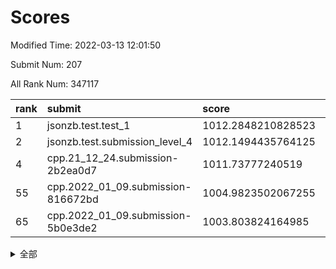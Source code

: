 # Scores

Modified Time: 2022-03-13 12:01:50

Submit Num: 207

All Rank Num: 347117

| rank |               submit               |       score        |       sigma        | pk_num |
| :--- | :--------------------------------- | :----------------- | :----------------- | :----- |
| 1    | jsonzb.test.test_1                 | 1012.2848210828523 | 0.7943243247620062 | 6706   |
| 2    | jsonzb.test.submission_level_4     | 1012.1494435764125 | 0.7964586723107331 | 6709   |
| 4    | cpp.21_12_24.submission-2b2ea0d7   | 1011.73777240519   | 0.7739297891559921 | 6704   |
| 55   | cpp.2022_01_09.submission-816672bd | 1004.9823502067255 | 0.716271908725176  | 6710   |
| 65   | cpp.2022_01_09.submission-5b0e3de2 | 1003.803824164985  | 0.7225829263333476 | 6712   |


<details>
<summary>全部</summary>

| rank |                 submit                 |       score        |       sigma        | pk_num |
| :--- | :------------------------------------- | :----------------- | :----------------- | :----- |
| 1    | jsonzb.test.test_1                     | 1012.2848210828523 | 0.7943243247620062 | 6706   |
| 2    | jsonzb.test.submission_level_4         | 1012.1494435764125 | 0.7964586723107331 | 6709   |
| 3    | gobigger.level_3.submission_level_3_16 | 1011.7519568864719 | 0.7729722375290603 | 6714   |
| 4    | cpp.21_12_24.submission-2b2ea0d7       | 1011.73777240519   | 0.7739297891559921 | 6704   |
| 5    | gobigger.level_3.submission_level_3_6  | 1011.5220657760582 | 0.7945041469747179 | 6712   |
| 6    | gobigger.level_3.submission_level_3_20 | 1011.3578755033556 | 0.7976340901670905 | 6706   |
| 7    | gobigger.level_3.submission_level_3_9  | 1011.2928366297223 | 0.7746451842699228 | 6706   |
| 8    | gobigger.level_3.submission_level_3_36 | 1011.1410951626375 | 0.7919392438823339 | 6710   |
| 9    | gobigger.level_3.submission_level_3_27 | 1011.0322166959476 | 0.7781001840973487 | 6709   |
| 10   | gobigger.level_3.submission_level_3_15 | 1010.902768538404  | 0.7595530370439242 | 6705   |
| 11   | gobigger.level_3.submission_level_3_22 | 1010.8471779121883 | 0.7419896638768884 | 6702   |
| 12   | gobigger.level_3.submission_level_3_34 | 1010.783860118028  | 0.7741586034775642 | 6710   |
| 13   | gobigger.level_3.submission_level_3_39 | 1010.71411913843   | 0.7805967721007527 | 6710   |
| 14   | gobigger.level_3.submission_level_3_45 | 1010.6982028776879 | 0.7671015044550871 | 6708   |
| 15   | gobigger.level_3.submission_level_3_11 | 1010.6588050028545 | 0.7404507503905559 | 6710   |
| 16   | gobigger.level_3.submission_level_3_19 | 1010.5712699910068 | 0.7697085243950436 | 6705   |
| 17   | gobigger.level_3.submission_level_3_29 | 1010.4801709977407 | 0.7480099084265348 | 6708   |
| 18   | gobigger.level_3.submission_level_3_37 | 1010.344877051787  | 0.7490000734033744 | 6708   |
| 19   | gobigger.level_3.submission_level_3_4  | 1010.3394799797294 | 0.7644851843271657 | 6713   |
| 20   | gobigger.level_3.submission_level_3_0  | 1010.3351569316652 | 0.7669937993879387 | 6710   |
| 21   | gobigger.level_3.submission_level_3_48 | 1010.2276896644555 | 0.7673069346046496 | 6709   |
| 22   | gobigger.level_3.submission_level_3_33 | 1010.1870852165442 | 0.7591489109362365 | 6709   |
| 23   | gobigger.level_3.submission_level_3_47 | 1010.1856012885204 | 0.768615768280328  | 6706   |
| 24   | gobigger.level_3.submission_level_3_30 | 1010.1736598989887 | 0.7496147158268219 | 6705   |
| 25   | gobigger.level_3.submission_level_3_24 | 1010.1714835472329 | 0.7474620191640383 | 6712   |
| 26   | gobigger.level_3.submission_level_3_46 | 1010.1616660950398 | 0.7451449096468539 | 6711   |
| 27   | gobigger.level_3.submission_level_3_1  | 1010.0931806817543 | 0.7303657105807696 | 6706   |
| 28   | gobigger.level_3.submission_level_3_21 | 1010.0553903321326 | 0.7578201899215676 | 6710   |
| 29   | gobigger.level_3.submission_level_3_35 | 1010.0419898661637 | 0.7475633690463304 | 6706   |
| 30   | gobigger.level_3.submission_level_3_44 | 1010.0274546982045 | 0.7656708318440295 | 6705   |
| 31   | gobigger.level_3.submission_level_3_41 | 1009.9831361095553 | 0.7482057971055893 | 6706   |
| 32   | gobigger.level_3.submission_level_3_8  | 1009.9507369079829 | 0.7673664014249819 | 6708   |
| 33   | gobigger.level_3.submission_level_3_26 | 1009.9303600430572 | 0.7625388539999286 | 6708   |
| 34   | gobigger.level_3.submission_level_3_32 | 1009.875061970752  | 0.7604659981208085 | 6711   |
| 35   | gobigger.level_3.submission_level_3_42 | 1009.8717872505831 | 0.7701568476130691 | 6707   |
| 36   | gobigger.level_3.submission_level_3_38 | 1009.855811695757  | 0.7616385057528152 | 6707   |
| 37   | gobigger.level_3.submission_level_3_3  | 1009.6525770435404 | 0.7615986114074447 | 6711   |
| 38   | gobigger.level_3.submission_level_3_28 | 1009.58369558538   | 0.7521330723336954 | 6705   |
| 39   | gobigger.level_3.submission_level_3_7  | 1009.5701252812186 | 0.7371094361096867 | 6704   |
| 40   | gobigger.level_3.submission_level_3_43 | 1009.5615184684717 | 0.7341357997731996 | 6710   |
| 41   | gobigger.level_3.submission_level_3_13 | 1009.5258233775251 | 0.7647329541560294 | 6706   |
| 42   | gobigger.level_3.submission_level_3_31 | 1009.5212243301136 | 0.7455004965651614 | 6703   |
| 43   | gobigger.level_3.submission_level_3_40 | 1009.4596506901839 | 0.7360890820777727 | 6705   |
| 44   | gobigger.level_3.submission_level_3_25 | 1009.428726057273  | 0.7621058747332293 | 6710   |
| 45   | gobigger.level_3.submission_level_3_10 | 1009.3105787950461 | 0.7366591436679989 | 6708   |
| 46   | gobigger.level_3.submission_level_3_12 | 1009.1566862696967 | 0.7403046451552567 | 6706   |
| 47   | gobigger.level_3.submission_level_3_18 | 1009.1407555718956 | 0.7399922997713417 | 6707   |
| 48   | gobigger.level_3.submission_level_3_14 | 1009.1149845436083 | 0.7577996142545219 | 6711   |
| 49   | gobigger.level_3.submission_level_3_2  | 1008.9756161464445 | 0.7449517753961918 | 6709   |
| 50   | gobigger.level_3.submission_level_3_23 | 1008.7849778018681 | 0.7592535917366571 | 6709   |
| 51   | gobigger.level_3.submission_level_3_17 | 1008.704333143558  | 0.7568077108956938 | 6709   |
| 52   | gobigger.level_3.submission_level_3_49 | 1008.5806488303407 | 0.7322603963251365 | 6709   |
| 53   | gobigger.level_3.submission_level_3_5  | 1007.7867510737188 | 0.7657083608110741 | 6703   |
| 54   | gobigger.level_1.submission_level_1_18 | 1005.0937665955815 | 0.723236252449337  | 6708   |
| 55   | cpp.2022_01_09.submission-816672bd     | 1004.9823502067255 | 0.716271908725176  | 6710   |
| 56   | gobigger.level_1.submission_level_1_0  | 1004.7481626565436 | 0.7297153320257793 | 6708   |
| 57   | gobigger.level_1.submission_level_1_36 | 1004.5058890045517 | 0.7234106927114686 | 6708   |
| 58   | gobigger.level_1.submission_level_1_20 | 1004.50018459743   | 0.715267603481438  | 6709   |
| 59   | gobigger.level_1.submission_level_1_16 | 1004.4815799344874 | 0.7153283517573611 | 6711   |
| 60   | gobigger.level_1.submission_level_1_8  | 1004.1976561057365 | 0.7174727724121319 | 6699   |
| 61   | gobigger.level_1.submission_level_1_21 | 1004.1677096172159 | 0.7209894591557656 | 6710   |
| 62   | gobigger.level_1.submission_level_1_49 | 1003.938734792424  | 0.7149579710915056 | 6704   |
| 63   | gobigger.level_1.submission_level_1_7  | 1003.9062900035645 | 0.7263060261309227 | 6712   |
| 64   | gobigger.level_1.submission_level_1_34 | 1003.8440405814451 | 0.7225800327647092 | 6706   |
| 65   | cpp.2022_01_09.submission-5b0e3de2     | 1003.803824164985  | 0.7225829263333476 | 6712   |
| 66   | gobigger.level_1.submission_level_1_43 | 1003.8028434504818 | 0.716647979730852  | 6708   |
| 67   | gobigger.level_1.submission_level_1_23 | 1003.7979795306634 | 0.7027316973455973 | 6709   |
| 68   | gobigger.level_1.submission_level_1_17 | 1003.7566208669418 | 0.7115064923923882 | 6712   |
| 69   | gobigger.level_1.submission_level_1_1  | 1003.7442919517532 | 0.7266361197408762 | 6706   |
| 70   | gobigger.level_1.submission_level_1_12 | 1003.7213859466909 | 0.7170533381985233 | 6707   |
| 71   | gobigger.level_1.submission_level_1_41 | 1003.6839481312402 | 0.7283822026195811 | 6707   |
| 72   | gobigger.level_1.submission_level_1_4  | 1003.6635463997453 | 0.7104261440099772 | 6705   |
| 73   | gobigger.level_1.submission_level_1_40 | 1003.6282401319571 | 0.7274598037694002 | 6710   |
| 74   | gobigger.level_1.submission_level_1_26 | 1003.5601335160313 | 0.7095845709058997 | 6709   |
| 75   | gobigger.level_1.submission_level_1_39 | 1003.5446894391181 | 0.7244188956577942 | 6705   |
| 76   | gobigger.level_1.submission_level_1_2  | 1003.4685724673649 | 0.7135145837538794 | 6709   |
| 77   | gobigger.level_1.submission_level_1_19 | 1003.4315485755218 | 0.7122684098290525 | 6708   |
| 78   | gobigger.level_1.submission_level_1_45 | 1003.3428866079986 | 0.7191248908824412 | 6703   |
| 79   | gobigger.level_1.submission_level_1_32 | 1003.3241062272022 | 0.7156155693166445 | 6707   |
| 80   | gobigger.level_1.submission_level_1_6  | 1003.2925910941301 | 0.7069063080005864 | 6706   |
| 81   | gobigger.level_1.submission_level_1_29 | 1003.2764994074806 | 0.7337922618458186 | 6709   |
| 82   | gobigger.level_1.submission_level_1_22 | 1003.2678609501131 | 0.7149522998304764 | 6705   |
| 83   | gobigger.level_1.submission_level_1_11 | 1003.2559582386986 | 0.7124922812634759 | 6709   |
| 84   | gobigger.level_1.submission_level_1_33 | 1003.2192246334037 | 0.7031134794205907 | 6706   |
| 85   | gobigger.level_1.submission_level_1_46 | 1003.2146845173812 | 0.7235566669141379 | 6703   |
| 86   | gobigger.level_1.submission_level_1_35 | 1003.1516529607686 | 0.7257521300849736 | 6709   |
| 87   | gobigger.level_1.submission_level_1_15 | 1003.131863359823  | 0.7149205306334002 | 6703   |
| 88   | gobigger.level_1.submission_level_1_28 | 1003.1258038454349 | 0.7091322707961782 | 6711   |
| 89   | gobigger.level_1.submission_level_1_47 | 1003.0711925923135 | 0.7158037118161834 | 6705   |
| 90   | gobigger.level_1.submission_level_1_9  | 1002.9310304467829 | 0.7178890545490388 | 6707   |
| 91   | gobigger.level_1.submission_level_1_3  | 1002.9233976192273 | 0.7185932015619351 | 6707   |
| 92   | gobigger.level_1.submission_level_1_10 | 1002.8960383012811 | 0.7069169465225066 | 6709   |
| 93   | gobigger.level_1.submission_level_1_5  | 1002.8213982860719 | 0.7158801369250845 | 6714   |
| 94   | gobigger.level_1.submission_level_1_27 | 1002.8200037112196 | 0.7145659564361005 | 6707   |
| 95   | gobigger.level_1.submission_level_1_42 | 1002.8110455162928 | 0.712069407894521  | 6707   |
| 96   | gobigger.level_1.submission_level_1_37 | 1002.7184521460734 | 0.7058844406945755 | 6708   |
| 97   | gobigger.level_1.submission_level_1_48 | 1002.6525462847313 | 0.7153238179859217 | 6716   |
| 98   | gobigger.level_1.submission_level_1_31 | 1002.569758059417  | 0.7056425457982952 | 6702   |
| 99   | gobigger.level_1.submission_level_1_13 | 1002.5686511969199 | 0.7089646890188128 | 6702   |
| 100  | gobigger.level_1.submission_level_1_38 | 1002.5412862237762 | 0.7101789941050973 | 6706   |
| 101  | gobigger.level_1.submission_level_1_24 | 1002.3842080022691 | 0.7109762014202766 | 6706   |
| 102  | gobigger.level_1.submission_level_1_44 | 1002.3253504051219 | 0.7230260423911048 | 6704   |
| 103  | gobigger.level_1.submission_level_1_25 | 1002.0635022576065 | 0.7096874188064226 | 6706   |
| 104  | gobigger.level_1.submission_level_1_14 | 1001.3336506991349 | 0.713090311803887  | 6706   |
| 105  | gobigger.level_1.submission_level_1_30 | 1001.3257409438093 | 0.7121409912263329 | 6709   |
| 106  | gobigger.random.submission_random_29   | 997.4663193536923  | 0.7133726642286566 | 6714   |
| 107  | gobigger.random.submission_random_40   | 997.0946231066479  | 0.7035845312330251 | 6706   |
| 108  | gobigger.random.submission_random_18   | 997.0137426050557  | 0.7020439331689518 | 6705   |
| 109  | gobigger.random.submission_random_31   | 996.8845645266977  | 0.7029442465436944 | 6703   |
| 110  | gobigger.random.submission_random_6    | 996.843152467829   | 0.7197013541519374 | 6707   |
| 111  | gobigger.random.submission_random_23   | 996.8215520314675  | 0.71954506473357   | 6709   |
| 112  | gobigger.random.submission_random_47   | 996.7375753393083  | 0.7196595086684661 | 6703   |
| 113  | gobigger.random.submission_random_44   | 996.6964619962338  | 0.6991395026172885 | 6707   |
| 114  | gobigger.random.submission_random_14   | 996.6635193328954  | 0.6960627482884459 | 6705   |
| 115  | gobigger.random.submission_random_2    | 996.6474842388301  | 0.7079015520257422 | 6715   |
| 116  | gobigger.random.submission_random_25   | 996.6314754931608  | 0.7088524481661875 | 6708   |
| 117  | gobigger.random.submission_random_45   | 996.540000236275   | 0.7124680736369815 | 6709   |
| 118  | gobigger.random.submission_random_9    | 996.5074983485002  | 0.7131636644962587 | 6706   |
| 119  | gobigger.random.submission_random_15   | 996.4725915912767  | 0.7142909556347802 | 6707   |
| 120  | gobigger.random.submission_random_38   | 996.4428152172101  | 0.7051536996616008 | 6710   |
| 121  | gobigger.random.submission_random_27   | 996.4420685991298  | 0.7118021623605028 | 6706   |
| 122  | gobigger.random.submission_random_17   | 996.3566701192223  | 0.7043852650960609 | 6709   |
| 123  | gobigger.random.submission_random_26   | 996.3066127699103  | 0.7018862568237093 | 6710   |
| 124  | gobigger.random.submission_random_10   | 996.2259980623808  | 0.7030122776472386 | 6704   |
| 125  | gobigger.random.submission_random_24   | 996.2089139024472  | 0.7088151950950828 | 6709   |
| 126  | gobigger.random.submission_random_37   | 996.2064830176594  | 0.7003391196618947 | 6708   |
| 127  | gobigger.random.submission_random_41   | 996.1998743697565  | 0.7238259265791326 | 6706   |
| 128  | gobigger.random.submission_random_36   | 996.1876993599432  | 0.7106891677830093 | 6712   |
| 129  | gobigger.random.submission_random_49   | 996.1103071128034  | 0.7093002096202581 | 6705   |
| 130  | gobigger.random.submission_random_28   | 996.0929237328804  | 0.7117297811063151 | 6709   |
| 131  | gobigger.random.submission_random_11   | 996.0682793165324  | 0.7075402799333304 | 6706   |
| 132  | gobigger.random.submission_random_21   | 996.0455403008598  | 0.7179852520368941 | 6710   |
| 133  | gobigger.random.submission_random_43   | 996.037871386027   | 0.7044866611662132 | 6708   |
| 134  | gobigger.random.submission_random_12   | 995.9986295717347  | 0.7098036633484859 | 6712   |
| 135  | gobigger.random.submission_random_5    | 995.9343543419975  | 0.7071144195938475 | 6709   |
| 136  | gobigger.random.submission_random_0    | 995.877631445298   | 0.7075321970638754 | 6708   |
| 137  | gobigger.random.submission_random_3    | 995.8217521603782  | 0.7044427276763997 | 6705   |
| 138  | gobigger.random.submission_random_19   | 995.7860869020383  | 0.7027802173548051 | 6702   |
| 139  | gobigger.random.submission_random_1    | 995.7801195192023  | 0.7056947174908514 | 6704   |
| 140  | gobigger.random.submission_random_42   | 995.7433944682629  | 0.7209879043333522 | 6706   |
| 141  | gobigger.random.submission_random_35   | 995.6730125912432  | 0.7114637258603479 | 6703   |
| 142  | gobigger.random.submission_random_32   | 995.6694925019086  | 0.6991397725640511 | 6712   |
| 143  | gobigger.random.submission_random_48   | 995.5934758068787  | 0.7146388660255067 | 6710   |
| 144  | gobigger.random.submission_random_39   | 995.5125268298715  | 0.7095168629520507 | 6709   |
| 145  | gobigger.random.submission_random_8    | 995.3430867622002  | 0.7283456408935002 | 6709   |
| 146  | gobigger.random.submission_random_4    | 995.3414968534538  | 0.7088494180820819 | 6709   |
| 147  | gobigger.random.submission_random_20   | 995.3114752698234  | 0.712519695878463  | 6710   |
| 148  | gobigger.random.submission_random_33   | 995.3025648833144  | 0.702964396870165  | 6708   |
| 149  | gobigger.random.submission_random_7    | 995.294249544468   | 0.7219541300261271 | 6706   |
| 150  | gobigger.random.submission_random_46   | 995.283967305184   | 0.7072029330691613 | 6707   |
| 151  | gobigger.random.submission_random_30   | 995.2831807472443  | 0.711445532936259  | 6710   |
| 152  | gobigger.random.submission_random_13   | 995.0596233315949  | 0.718556589718409  | 6706   |
| 153  | gobigger.random.submission_random_34   | 994.7460088277743  | 0.7066302196929379 | 6705   |
| 154  | gobigger.random.submission_random_16   | 994.6490097409642  | 0.7076083188575785 | 6704   |
| 155  | gobigger.random.submission_random_22   | 994.5500497572918  | 0.7192102913876196 | 6710   |
| 156  | gobigger.level_2.submission_level_2_4  | 993.6345092091987  | 0.7483597937535055 | 6708   |
| 157  | gobigger.level_2.submission_level_2_17 | 993.5318798822074  | 0.7337830721011325 | 6711   |
| 158  | gobigger.level_2.submission_level_2_46 | 993.4477149766208  | 0.7524772856236951 | 6712   |
| 159  | gobigger.level_2.submission_level_2_10 | 993.3842582186143  | 0.7354027842199714 | 6705   |
| 160  | gobigger.level_2.submission_level_2_16 | 993.3379364468991  | 0.7344825047375324 | 6712   |
| 161  | gobigger.level_2.submission_level_2_25 | 993.3069886527037  | 0.7270488992330936 | 6710   |
| 162  | gobigger.level_2.submission_level_2_45 | 993.2943223493519  | 0.7390429515007493 | 6709   |
| 163  | gobigger.level_2.submission_level_2_48 | 993.1707862972845  | 0.7327111557495788 | 6710   |
| 164  | gobigger.level_2.submission_level_2_34 | 993.1321680023466  | 0.7424946103107456 | 6704   |
| 165  | gobigger.level_2.submission_level_2_43 | 993.0210495593541  | 0.7240401168804536 | 6706   |
| 166  | gobigger.level_2.submission_level_2_22 | 992.9906633839062  | 0.7378590078380103 | 6710   |
| 167  | gobigger.level_2.submission_level_2_26 | 992.9626690651021  | 0.7466553636832682 | 6707   |
| 168  | gobigger.level_2.submission_level_2_35 | 992.8570772958752  | 0.7439999341067249 | 6707   |
| 169  | gobigger.level_2.submission_level_2_31 | 992.6629321501969  | 0.7344547326381697 | 6700   |
| 170  | gobigger.level_2.submission_level_2_8  | 992.5729184975936  | 0.7279838624733854 | 6707   |
| 171  | gobigger.level_2.submission_level_2_21 | 992.5640027045274  | 0.7324233521984201 | 6709   |
| 172  | gobigger.level_2.submission_level_2_40 | 992.4358514879435  | 0.7451668402947031 | 6710   |
| 173  | gobigger.level_2.submission_level_2_9  | 992.435374969827   | 0.7383974067241207 | 6707   |
| 174  | gobigger.level_2.submission_level_2_11 | 992.3964072547383  | 0.7440851156771396 | 6707   |
| 175  | gobigger.level_2.submission_level_2_32 | 992.3682741986845  | 0.743353123627546  | 6706   |
| 176  | gobigger.level_2.submission_level_2_2  | 992.3594693560983  | 0.7252765957951576 | 6704   |
| 177  | gobigger.level_2.submission_level_2_49 | 992.2874411538174  | 0.744263179504146  | 6709   |
| 178  | gobigger.level_2.submission_level_2_38 | 992.2489226770593  | 0.7311711267276619 | 6707   |
| 179  | gobigger.level_2.submission_level_2_14 | 992.2325508653332  | 0.7459992904548849 | 6710   |
| 180  | gobigger.level_2.submission_level_2_41 | 992.1567049789422  | 0.7491850361128993 | 6707   |
| 181  | gobigger.level_2.submission_level_2_37 | 992.1476620228407  | 0.7454496439378682 | 6709   |
| 182  | gobigger.level_2.submission_level_2_23 | 992.1150891786283  | 0.7618245329360482 | 6707   |
| 183  | gobigger.level_2.submission_level_2_28 | 992.0991481292969  | 0.730101704195611  | 6704   |
| 184  | gobigger.level_2.submission_level_2_33 | 991.8868929704619  | 0.7637856382626503 | 6704   |
| 185  | gobigger.level_2.submission_level_2_1  | 991.7019004675367  | 0.7726720074741905 | 6707   |
| 186  | gobigger.level_2.submission_level_2_7  | 991.6857594667487  | 0.7357279765019309 | 6707   |
| 187  | gobigger.level_2.submission_level_2_6  | 991.6763403339596  | 0.7621102353177589 | 6708   |
| 188  | gobigger.level_2.submission_level_2_42 | 991.6673166008359  | 0.7526800714219875 | 6702   |
| 189  | gobigger.level_2.submission_level_2_47 | 991.65247918374    | 0.7486629392593167 | 6706   |
| 190  | gobigger.level_2.submission_level_2_0  | 991.5106587666776  | 0.734861701279437  | 6708   |
| 191  | gobigger.level_2.submission_level_2_15 | 991.3965819965795  | 0.7603465467433297 | 6703   |
| 192  | gobigger.level_2.submission_level_2_13 | 991.3738038352251  | 0.7496542701229157 | 6707   |
| 193  | gobigger.level_2.submission_level_2_18 | 991.3162734457786  | 0.742726289318418  | 6711   |
| 194  | gobigger.level_2.submission_level_2_29 | 991.3029018147022  | 0.7758345788971531 | 6706   |
| 195  | gobigger.level_2.submission_level_2_19 | 991.2271161868218  | 0.733622963218085  | 6709   |
| 196  | gobigger.level_2.submission_level_2_24 | 991.2101607912451  | 0.7479820386113941 | 6710   |
| 197  | gobigger.level_2.submission_level_2_39 | 991.1979346778295  | 0.749089333722664  | 6707   |
| 198  | gobigger.level_2.submission_level_2_3  | 991.1948899188346  | 0.7591427549918996 | 6712   |
| 199  | gobigger.level_2.submission_level_2_27 | 991.0020027974874  | 0.7495520982608211 | 6707   |
| 200  | gobigger.level_2.submission_level_2_5  | 990.6515417071611  | 0.7623365453888556 | 6708   |
| 201  | gobigger.level_2.submission_level_2_36 | 990.5014604351826  | 0.7570341104391103 | 6704   |
| 202  | gobigger.level_2.submission_level_2_30 | 990.4428597481774  | 0.7559194274018952 | 6711   |
| 203  | gobigger.level_2.submission_level_2_44 | 990.3103395384463  | 0.7725838806893613 | 6710   |
| 204  | gobigger.level_2.submission_level_2_20 | 990.1617889761783  | 0.783504278073078  | 6706   |
| 205  | gobigger.level_2.submission_level_2_12 | 990.0227879390899  | 0.7976249859769707 | 6708   |
| 206  | gobigger.none.submission_none_1        | 976.4596798443241  | 1.3870439314025627 | 6709   |
| 207  | gobigger.none.submission_none_0        | 975.9666922870813  | 1.4830579533539197 | 6707   |

</details>